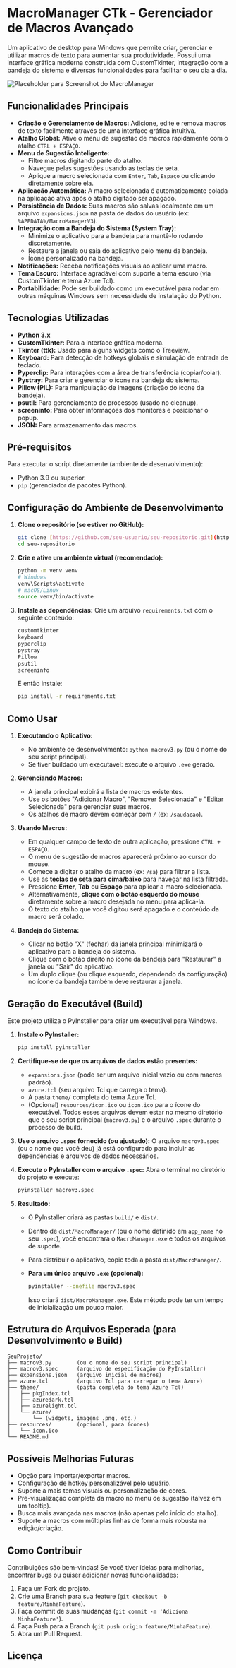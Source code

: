 # MacroManager CTk - Gerenciador de Macros Avançado

Um aplicativo de desktop para Windows que permite criar, gerenciar e utilizar macros de texto para aumentar sua produtividade. Possui uma interface gráfica moderna construída com CustomTkinter, integração com a bandeja do sistema e diversas funcionalidades para facilitar o seu dia a dia.

![Placeholder para Screenshot do MacroManager](placeholder.png)

## Funcionalidades Principais

* **Criação e Gerenciamento de Macros:** Adicione, edite e remova macros de texto facilmente através de uma interface gráfica intuitiva.
* **Atalho Global:** Ative o menu de sugestão de macros rapidamente com o atalho `CTRL + ESPAÇO`.
* **Menu de Sugestão Inteligente:**
    * Filtre macros digitando parte do atalho.
    * Navegue pelas sugestões usando as teclas de seta.
    * Aplique a macro selecionada com `Enter`, `Tab`, `Espaço` ou clicando diretamente sobre ela.
* **Aplicação Automática:** A macro selecionada é automaticamente colada na aplicação ativa após o atalho digitado ser apagado.
* **Persistência de Dados:** Suas macros são salvas localmente em um arquivo `expansions.json` na pasta de dados do usuário (ex: `%APPDATA%/MacroManagerV3`).
* **Integração com a Bandeja do Sistema (System Tray):**
    * Minimize o aplicativo para a bandeja para mantê-lo rodando discretamente.
    * Restaure a janela ou saia do aplicativo pelo menu da bandeja.
    * Ícone personalizado na bandeja.
* **Notificações:** Receba notificações visuais ao aplicar uma macro.
* **Tema Escuro:** Interface agradável com suporte a tema escuro (via CustomTkinter e tema Azure Tcl).
* **Portabilidade:** Pode ser buildado como um executável para rodar em outras máquinas Windows sem necessidade de instalação do Python.

## Tecnologias Utilizadas

* **Python 3.x**
* **CustomTkinter:** Para a interface gráfica moderna.
* **Tkinter (ttk):** Usado para alguns widgets como o Treeview.
* **Keyboard:** Para detecção de hotkeys globais e simulação de entrada de teclado.
* **Pyperclip:** Para interações com a área de transferência (copiar/colar).
* **Pystray:** Para criar e gerenciar o ícone na bandeja do sistema.
* **Pillow (PIL):** Para manipulação de imagens (criação do ícone da bandeja).
* **psutil:** Para gerenciamento de processos (usado no cleanup).
* **screeninfo:** Para obter informações dos monitores e posicionar o popup.
* **JSON:** Para armazenamento das macros.

## Pré-requisitos

Para executar o script diretamente (ambiente de desenvolvimento):

* Python 3.9 ou superior.
* `pip` (gerenciador de pacotes Python).

## Configuração do Ambiente de Desenvolvimento

1.  **Clone o repositório (se estiver no GitHub):**
    ```bash
    git clone [https://github.com/seu-usuario/seu-repositorio.git](https://github.com/seu-usuario/seu-repositorio.git)
    cd seu-repositorio
    ```

2.  **Crie e ative um ambiente virtual (recomendado):**
    ```bash
    python -m venv venv
    # Windows
    venv\Scripts\activate
    # macOS/Linux
    source venv/bin/activate
    ```

3.  **Instale as dependências:**
    Crie um arquivo `requirements.txt` com o seguinte conteúdo:
    ```txt
    customtkinter
    keyboard
    pyperclip
    pystray
    Pillow
    psutil
    screeninfo
    ```
    E então instale:
    ```bash
    pip install -r requirements.txt
    ```

## Como Usar

1.  **Executando o Aplicativo:**
    * No ambiente de desenvolvimento: `python macrov3.py` (ou o nome do seu script principal).
    * Se tiver buildado um executável: execute o arquivo `.exe` gerado.

2.  **Gerenciando Macros:**
    * A janela principal exibirá a lista de macros existentes.
    * Use os botões "Adicionar Macro", "Remover Selecionada" e "Editar Selecionada" para gerenciar suas macros.
    * Os atalhos de macro devem começar com `/` (ex: `/saudacao`).

3.  **Usando Macros:**
    * Em qualquer campo de texto de outra aplicação, pressione `CTRL + ESPAÇO`.
    * O menu de sugestão de macros aparecerá próximo ao cursor do mouse.
    * Comece a digitar o atalho da macro (ex: `/sa`) para filtrar a lista.
    * Use as **teclas de seta para cima/baixo** para navegar na lista filtrada.
    * Pressione **Enter**, **Tab** ou **Espaço** para aplicar a macro selecionada.
    * Alternativamente, **clique com o botão esquerdo do mouse** diretamente sobre a macro desejada no menu para aplicá-la.
    * O texto do atalho que você digitou será apagado e o conteúdo da macro será colado.

4.  **Bandeja do Sistema:**
    * Clicar no botão "X" (fechar) da janela principal minimizará o aplicativo para a bandeja do sistema.
    * Clique com o botão direito no ícone da bandeja para "Restaurar" a janela ou "Sair" do aplicativo.
    * Um duplo clique (ou clique esquerdo, dependendo da configuração) no ícone da bandeja também deve restaurar a janela.

## Geração do Executável (Build)

Este projeto utiliza o PyInstaller para criar um executável para Windows.

1.  **Instale o PyInstaller:**
    ```bash
    pip install pyinstaller
    ```

2.  **Certifique-se de que os arquivos de dados estão presentes:**
    * `expansions.json` (pode ser um arquivo inicial vazio ou com macros padrão).
    * `azure.tcl` (seu arquivo Tcl que carrega o tema).
    * A pasta `theme/` completa do tema Azure Tcl.
    * (Opcional) `resources/icon.ico` ou `icon.ico` para o ícone do executável.
    Todos esses arquivos devem estar no mesmo diretório que o seu script principal (`macrov3.py`) e o arquivo `.spec` durante o processo de build.

3.  **Use o arquivo `.spec` fornecido (ou ajustado):**
    O arquivo `macrov3.spec` (ou o nome que você deu) já está configurado para incluir as dependências e arquivos de dados necessários.

4.  **Execute o PyInstaller com o arquivo `.spec`:**
    Abra o terminal no diretório do projeto e execute:
    ```bash
    pyinstaller macrov3.spec
    ```

5.  **Resultado:**
    * O PyInstaller criará as pastas `build/` e `dist/`.
    * Dentro de `dist/MacroManager/` (ou o nome definido em `app_name` no seu `.spec`), você encontrará o `MacroManager.exe` e todos os arquivos de suporte.
    * Para distribuir o aplicativo, copie toda a pasta `dist/MacroManager/`.

    * **Para um único arquivo `.exe` (opcional):**
        ```bash
        pyinstaller --onefile macrov3.spec
        ```
        Isso criará `dist/MacroManager.exe`. Este método pode ter um tempo de inicialização um pouco maior.

## Estrutura de Arquivos Esperada (para Desenvolvimento e Build)
```
SeuProjeto/
├── macrov3.py        (ou o nome do seu script principal)
├── macrov3.spec      (arquivo de especificação do PyInstaller)
├── expansions.json   (arquivo inicial de macros)
├── azure.tcl         (arquivo Tcl para carregar o tema Azure)
├── theme/            (pasta completa do tema Azure Tcl)
│   ├── pkgIndex.tcl
│   ├── azuredark.tcl
│   ├── azurelight.tcl
│   └── azure/
│       └── (widgets, imagens .png, etc.)
├── resources/        (opcional, para ícones)
│   └── icon.ico
└── README.md
 ```

## Possíveis Melhorias Futuras

* Opção para importar/exportar macros.
* Configuração de hotkey personalizável pelo usuário.
* Suporte a mais temas visuais ou personalização de cores.
* Pré-visualização completa da macro no menu de sugestão (talvez em um tooltip).
* Busca mais avançada nas macros (não apenas pelo início do atalho).
* Suporte a macros com múltiplas linhas de forma mais robusta na edição/criação.

## Como Contribuir

Contribuições são bem-vindas! Se você tiver ideias para melhorias, encontrar bugs ou quiser adicionar novas funcionalidades:

1.  Faça um Fork do projeto.
2.  Crie uma Branch para sua feature (`git checkout -b feature/MinhaFeature`).
3.  Faça commit de suas mudanças (`git commit -m 'Adiciona MinhaFeature'`).
4.  Faça Push para a Branch (`git push origin feature/MinhaFeature`).
5.  Abra um Pull Request.

## Licença
